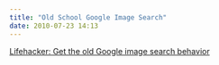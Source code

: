 ```yaml
---
title: "Old School Google Image Search"
date: 2010-07-23 14:13
---
```

[Lifehacker: Get the old Google image search behavior](http://lifehacker.com/5594912/get-back-the-old-google-image-search-with-a-url-hack)
